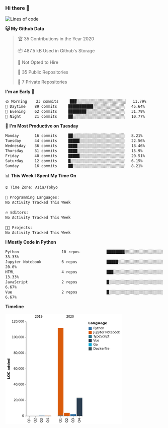 ### Hi there 👋

<!--
**dychi/dychi** is a ✨ _special_ ✨ repository because its `README.md` (this file) appears on your GitHub profile.

Here are some ideas to get you started:

- 🔭 I’m currently working on ...
- 🌱 I’m currently learning ...
- 👯 I’m looking to collaborate on ...
- 🤔 I’m looking for help with ...
- 💬 Ask me about ...
- 📫 How to reach me: ...
- 😄 Pronouns: ...
- ⚡ Fun fact: ...
-->

<!--START_SECTION:waka-->
![Lines of code](https://img.shields.io/badge/From%20Hello%20World%20I%27ve%20Written-0%20lines%20of%20code-blue)

**🐱 My Github Data** 

> 🏆 35 Contributions in the Year 2020
 > 
> 📦 487.5 kB Used in Github's Storage 
 > 
> 🚫 Not Opted to Hire
 > 
> 📜 35 Public Repositories 
 > 
> 🔑 7 Private Repositories  

**I'm an Early 🐤** 

```text
🌞 Morning    23 commits     ███░░░░░░░░░░░░░░░░░░░░░░   11.79% 
🌆 Daytime    89 commits     ███████████░░░░░░░░░░░░░░   45.64% 
🌃 Evening    62 commits     ████████░░░░░░░░░░░░░░░░░   31.79% 
🌙 Night      21 commits     ██░░░░░░░░░░░░░░░░░░░░░░░   10.77%

```
📅 **I'm Most Productive on Tuesday** 

```text
Monday       16 commits     ██░░░░░░░░░░░░░░░░░░░░░░░   8.21% 
Tuesday      44 commits     █████░░░░░░░░░░░░░░░░░░░░   22.56% 
Wednesday    36 commits     ████░░░░░░░░░░░░░░░░░░░░░   18.46% 
Thursday     31 commits     ████░░░░░░░░░░░░░░░░░░░░░   15.9% 
Friday       40 commits     █████░░░░░░░░░░░░░░░░░░░░   20.51% 
Saturday     12 commits     █░░░░░░░░░░░░░░░░░░░░░░░░   6.15% 
Sunday       16 commits     ██░░░░░░░░░░░░░░░░░░░░░░░   8.21%

```


📊 **This Week I Spent My Time On** 

```text
⌚︎ Time Zone: Asia/Tokyo

💬 Programming Languages: 
No Activity Tracked This Week

🔥 Editors: 
No Activity Tracked This Week

🐱‍💻 Projects: 
No Activity Tracked This Week

```

**I Mostly Code in Python** 

```text
Python                   10 repos            ████████░░░░░░░░░░░░░░░░░   33.33% 
Jupyter Notebook         6 repos             █████░░░░░░░░░░░░░░░░░░░░   20.0% 
HTML                     4 repos             ███░░░░░░░░░░░░░░░░░░░░░░   13.33% 
JavaScript               2 repos             █░░░░░░░░░░░░░░░░░░░░░░░░   6.67% 
Vue                      2 repos             █░░░░░░░░░░░░░░░░░░░░░░░░   6.67%

```


**Timeline**

![Chart not found](https://raw.githubusercontent.com/dychi/dychi/master/charts/bar_graph.png) 


<!--END_SECTION:waka-->